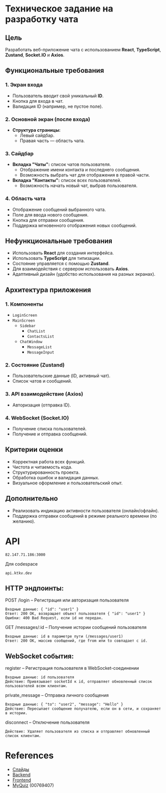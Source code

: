 # Техническое задание на разработку чата

## Цель
Разработать веб-приложение чата с использованием **React**, **TypeScript**, **Zustand**, **Socket.IO** и **Axios**.

## Функциональные требования

### 1. Экран входа
- Пользователь вводит свой уникальный **ID**.
- Кнопка для входа в чат.
- Валидация ID (например, не пустое поле).

### 2. Основной экран (после входа)
- **Структура страницы:**
  - Левый сайдбар.
  - Правая часть — область чата.

### 3. Сайдбар
- **Вкладка "Чаты":** список чатов пользователя.
  - Отображение имени контакта и последнего сообщения.
  - Возможность выбрать чат для отображения в правой части.
- **Вкладка "Контакты":** список всех пользователей.
  - Возможность начать новый чат, выбрав пользователя.

### 4. Область чата
- Отображение сообщений выбранного чата.
- Поле для ввода нового сообщения.
- Кнопка для отправки сообщения.
- Поддержка мгновенного отображения новых сообщений.

## Нефункциональные требования

- Использовать **React** для создания интерфейса.
- Использовать **TypeScript** для типизации.
- Состояние управляется с помощью **Zustand**.
- Для взаимодействия с сервером использовать **Axios**.
- Адаптивный дизайн (удобство использования на разных экранах).

## Архитектура приложения

### 1. Компоненты
- `LoginScreen`
- `MainScreen`
  - `Sidebar`
    - `ChatList`
    - `ContactsList`
  - `ChatWindow`
    - `MessageList`
    - `MessageInput`

### 2. Состояние (Zustand)
- Пользовательские данные (ID, активный чат).
- Список чатов и сообщений.

### 3. API взаимодействие (Axios)
- Авторизация (отправка ID).

### 4. WebSocket (Socket.IO)
- Получение списка пользователей.
- Получение и отправка сообщений.

## Критерии оценки

- Корректная работа всех функций.
- Чистота и читаемость кода.
- Структурированность проекта.
- Обработка ошибок и валидация данных.
- Визуальное оформление и пользовательский опыт.

## Дополнительно

- Реализовать индикацию активности пользователя (онлайн/офлайн).
- Поддержка отправки сообщений в режиме реального времени (по желанию).

# API

`82.147.71.186:3000`

Для codespace

`api.ktkv.dev`

## HTTP эндпоинты:

POST /login – Регистрация или авторизация пользователя

    Входные данные: { "id": "user1" }
    Ответ: 200 OK, возвращает объект пользователя { "id": "user1" }
    Ошибки: 400 Bad Request, если id не передан.

GET /messages/:id – Получение истории сообщений пользователя

    Входные данные: id в параметре пути (/messages/user1)
    Ответ: 200 OK, массив сообщений, где from или to совпадает с id.


## WebSocket события:

register – Регистрация пользователя в WebSocket-соединении

    Входные данные: id пользователя
    Действие: Привязывает socketId к id, отправляет обновленный список пользователей всем клиентам.

private_message – Отправка личного сообщения

    Входные данные: { "to": "user2", "message": "Hello" }
    Действие: Пересылает сообщение получателю, если он в сети, и сохраняет в истории.

disconnect – Отключение пользователя

    Действие: Удаляет пользователя из списка и отправляет обновленный список клиентам.

# References

- [Слайды](https://ktkv-presentations.github.io/up09-lab2-pres/)
- [Backend](https://github.com/41ISR/up09-lab2-be)
- [Frontend](https://github.com/41ISR/up09-lab2-fe)
- [MyQuiz](https://play.myquiz.ru/p/00769407) (00769407)
